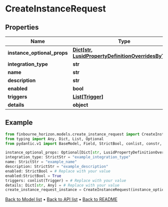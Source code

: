 # CreateInstanceRequest

## Properties
Name | Type | Description | Notes
------------ | ------------- | ------------- | -------------
**instance_optional_props** | [**Dict[str, LusidPropertyDefinitionOverridesByType]**](LusidPropertyDefinitionOverridesByType.md) |  | [optional] 
**integration_type** | **str** |  | 
**name** | **str** |  | 
**description** | **str** |  | 
**enabled** | **bool** |  | 
**triggers** | [**List[Trigger]**](Trigger.md) |  | 
**details** | **object** |  | 
## Example

```python
from finbourne_horizon.models.create_instance_request import CreateInstanceRequest
from typing import Any, Dict, List, Optional
from pydantic.v1 import BaseModel, Field, StrictBool, conlist, constr, validator

instance_optional_props: Optional[Dict[str, LusidPropertyDefinitionOverridesByType]] = # Replace with your value
integration_type: StrictStr = "example_integration_type"
name: StrictStr = "example_name"
description: StrictStr = "example_description"
enabled: StrictBool = # Replace with your value
enabled:StrictBool = True
triggers: conlist(Trigger) = # Replace with your value
details: Dict[str, Any] = # Replace with your value
create_instance_request_instance = CreateInstanceRequest(instance_optional_props=instance_optional_props, integration_type=integration_type, name=name, description=description, enabled=enabled, triggers=triggers, details=details)

```

[Back to Model list](../README.md#documentation-for-models) &#8226; [Back to API list](../README.md#documentation-for-api-endpoints) &#8226; [Back to README](../README.md)

